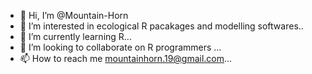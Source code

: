 - 👋 Hi, I’m @Mountain-Horn
- 👀 I’m interested in ecological R pacakages and modelling softwares..
- 🌱 I’m currently learning R...
- 💞️ I’m looking to collaborate on R programmers ...
- 📫 How to reach me mountainhorn.19@gmail.com...

<!---
Mountain-Horn/Mountain-Horn is a ✨ special ✨ repository because its `README.md` (this file) appears on your GitHub profile.
You can click the Preview link to take a look at your changes.
--->
